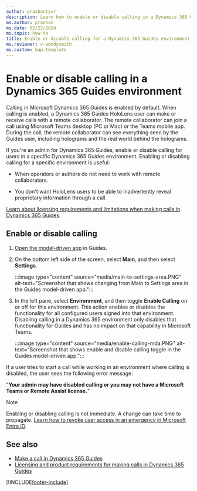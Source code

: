 ```yaml
---
author: prashantyvr
description: Learn how to enable or disable calling in a Dynamics 365 Guides environment 
ms.author: prashan
ms.date: 02/22/2024
ms.topic: how-to
title: Enable or disable calling for a Dynamics 365 Guides environment
ms.reviewer: v-wendysmith
ms.custom: bap-template
---
```


# Enable or disable calling in a Dynamics 365 Guides environment

Calling in Microsoft Dynamics 365 Guides is enabled by default. When calling is enabled, a Dynamics 365 Guides HoloLens user can make or receive calls with a remote collaborator. The remote collaborator can join a call using Microsoft Teams desktop (PC or Mac) or the Teams mobile app. During the call, the remote collaborator can see everything seen by the Guides user, including holograms and the real world behind the holograms.

If you're an admin for Dynamics 365 Guides, enable or disable calling for users in a specific Dynamics 365 Guides environment. Enabling or disabling calling for a specific environment is useful:

- When operators or authors do not need to work with remote collaborators.

- You don't want HoloLens users to be able to inadvertently reveal proprietary information through a call.

[Learn about licensing requirements and limitations when making calls in Dynamics 365 Guides](requirements.md).

## Enable or disable calling

1. [Open the model-driven app](open-model-driven-app.md) in Guides.

1. On the bottom left side of the screen, select **Main**, and then select **Settings**.

   :::image type="content" source="media/main-to-settings-area.PNG" alt-text="Screenshot that shows changing from Main to Settings area in the Guides model-driven app.":::

1. In the left pane, select **Environment**, and then toggle **Enable Calling** on or off for this environment. This action enables or disables the functionality for all configured users signed into that environment. Disabling calling in a Dynamics 365 environment only disables that functionality for Guides and has no impact on that capability in Microsoft Teams.

   :::image type="content" source="media/enable-calling-mda.PNG" alt-text="Screenshot that shows enable and disable calling toggle in the Guides model-driven app.":::

If a user tries to start a call while working in an environment where calling is disabled, the user sees the following error message:

"**Your admin may have disabled calling or you may not have a Microsoft Teams or Remote Assist license.**"

> [!NOTE]
> Enabling or disabling calling is not immediate. A change can take time to propagate. [Learn how to revoke user access in an emergency in Microsoft Entra ID](/azure/active-directory/enterprise-users/users-revoke-access).

## See also

- [Make a call in Dynamics 365 Guides](make-call.md)
- [Licensing and product requirements for making calls in Dynamics 365 Guides](requirements.md)

[!INCLUDE[footer-include](../includes/footer-banner.md)]
